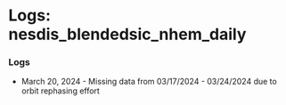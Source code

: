 # Logs: nesdis_blendedsic_nhem_daily

### Logs

* March 20, 2024 - Missing data from 03/17/2024 - 03/24/2024 due to orbit rephasing effort

